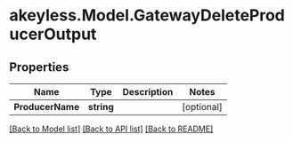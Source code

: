 # akeyless.Model.GatewayDeleteProducerOutput
## Properties

Name | Type | Description | Notes
------------ | ------------- | ------------- | -------------
**ProducerName** | **string** |  | [optional] 

[[Back to Model list]](../README.md#documentation-for-models) [[Back to API list]](../README.md#documentation-for-api-endpoints) [[Back to README]](../README.md)

